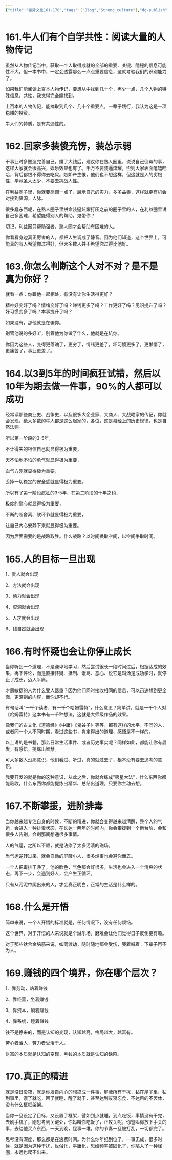 ```yaml
---
{"title":"强势文化161-170","tags":["Blog","Strong_culture"],"dg-publish":true,"dg-note-icon":5,"permalink":"/🌓Interest_兴趣/Exalt 提升/强势文化/17强势文化161-170/","dgPassFrontmatter":true,"noteIcon":5,"created":"2024-09-18T17:00:05.253+08:00","updated":"2024-09-19T10:41:43.916+08:00"}
---
```


# 161.牛人们有个自学共性：阅读大量的人物传记

虽然从人物传记当中，获取一个人取得成就的全部的重要、关键、隐秘的信息可能性不大，但一本书中，一定会透露那么一点点重要信息，这就考验我们的识别能力了。

如果我们能阅读上百本人物传记，要想从中找到几十个，再少一点，几个人物的特殊信息，共性，我觉得完全能找到。

上百本的人物传记，能摘取到几个、几十个重要点，一辈子践行，我认为这是一项稳赚的投资。

牛人们的特质，是有共通性的。

# 162.回家多装傻充愣，装怂示弱

干事业时多塑造完善自己，赚了大钱后，建议你在熟人圈里，说说自己倒霉的事，这样大家就会很高兴，娱乐效果也有了。千万不要装逼炫耀，否则大家表面嘻嘻哈哈，背后都恨不得你去吃屎。嫉妒产生恨，他们也不想这样，但这就是人的劣根性，毕竟圣人太少，不要去挑战人性。

在利益圈子里，你就要高调一点了，展示自己的实力，多多益善，这样就更有机会对接到资源，人脉。

很多蠢东西呢，在熟人圈子里拼命装逼炫耀打压之前的圈子里的人，在利益圈里讲自己多困难，希望能得别人的帮助，鬼带你？

切记，利益圈只帮助强者，熟人圈才会帮助有困难的人。

你看看身边真正厉害的人，都把人生调成了静音。因为他们知道，这个世界上，可能真的有人希望你过得好，但大多数人并不希望你过得比他好。

# 163.你怎么判断这个人对不对？是不是真为你好？

就看一点：你跟他一起相处，有没有让你生活得更好？

精神好变好了吗？情绪变好了吗？赚钱更多了吗？工作更好了吗？见识提升了吗？好习惯变多了吗？本事提升了吗？

如果没有，那他就是在骗你。

别管他说的多好听，别管他为你做了什么，他就是在坑你。

你因为这些人，变得更落魄了，更穷了，情绪更差了，坏习惯更多了，更懒惰了，更痛苦了，事业更差了。

# 164.以3到5年的时间疯狂试错，然后以10年为期去做一件事，90%的人都可以成功

经常读那些商业史、战争史，以及很多大企业家、大商人、大战略家的传记，你就会发现，绝大多数的牛人都是这么起家的，各位，这是易经上的历史规律，也是自然法则。

所以第一阶段的3-5年，

不计得失的相信自己就显得极为重要，

天不怕地不怕的勇气就显得极为重要，

血气方刚就显得极为重要，

丢掉一切稳定的安全感就显得极为重要。

所以有了第一阶段疯狂的3-5年，在第二阶段的十年之约，

极度的耐心就显得极为重要，

不断的断舍离、砍环节就显得极为重要，

让自己内心安静下来就显得极为重要。

因为后面需要的是战略取胜。什么战略？以时间换取空间，以空间争取时间。

# 165.人的目标一旦出现

1、贵人就会出现

2、方法就会出现

3、动力就会出现

4、资源就会出现

5、人才就会出现

6、钱自然就会出现

# 166.有时怀疑也会让你停止成长

当你听到一个道理，不是谦卑地学习，然后尝试很长一段时间过后，根据达成的效果，再下评论，而是直接怀疑、抵制、谩骂、恶心、说它是鸡汤是成功学时，就停止了成长，迈入平庸。

才思敏捷的人为什么受人器重？因为他们同时接收相同的信息，可以迅速想到更全面、更深刻的内容，而你却不行。

有句话叫"一千个读者，有一千个哈姆雷特"，什么意思？简单讲，就是一千个人对《哈姆雷特》这本书有一千种想法，这就是大师级作品的效果。

像我们的古文化《道德经》《中庸》《鬼谷子》等等，都有这样的水平，不同的人，或者同一个人不同时期，看过这些书，肯定得出的道理、感悟是不一样的。

以上讲的是书籍，那么日常生活事件、或者历史事实呢？同样如此，都能让你有启发，有感悟，提炼出智慧。

可大多数人没那意识，他们看过、听过，真的就过去了，根本没有要去思考的意识。

我要开发的就是你的这种意识，从此之后，你就会练成"吸星大法"，什么东西你都能吸收，什么东西你都能提炼出精华、总结出道理，只要你主动去想。

# 167.不断攀援，进阶排毒

当你越来越专注自身的时候，不断的精进，你就会变得越来越清醒，整个人的气运，会进入一种排毒状态，在长达一两年的时间内，你会攀援到一个新台阶，会和很多人告别，会刹那间想通很多事情。

人的气运，之所以不顺，就是沾染了太多污渍的磁场。

当气运逆转过来，就会自动的屏蔽小人，很多烂事也会避你而去。

一个人把毒排干净了，他的脸色，气色都会好很多，生活也会进入一个清爽的状态，再下一步，会遇到好人，会产生正循环。

只有从污泥中爬出来的人，才会真正明白，正常的生活是什么样的。

# 168.什么是开悟

简单来说，一个人开悟的标准就是，任何情况下，没有任何烦恼。

这个世界，对于开悟的人来说就是个游乐场，磨难会让他们觉得日子反倒更有趣。

对于那些钛合金脑筋来说，如同渡劫，随时随地都会受伤，哭着喊着：下辈子再不为人。

# 169.赚钱的四个境界，你在哪个层次？

1、靠劳动，站着赚钱

2、靠经营，坐着赚钱

3、靠资本，躺着赚钱

4、靠系统，睡着赚钱

钱不是挣来的，而是认知的变现，认知越高，格局越大，越富有。

劳心者治人，劳力者受治于人。

财富的本质就是认知的变现，亏钱的本质就是认知的缺陷。

# 170.真正的精进

就是没日没夜，就是你发自内心的想搞成一件事，屏蔽所有干扰，钻在屋子里，钻到事里，饿了就吃，困了就睡，醒了就干，甚至达到废寝忘食，不达目的不罢休，没有什么框框架架。

当你一旦设定了目标，又设置了框架，譬如到点就睡，到点吃饭，事情没有干完，去刷手机了，刚思考到关键处，你妈叫你吃饭了，正攻关呢，你爸叫你放下手头的事，去给他买点东西，一天到晚，屁事一堆，你的节奏一旦被打乱，一切都完了。

思考没有深度，那么都是在浪费时间。为什么你年纪到位了，一事无成，很多时候，就是因为这种干扰，世俗化，平庸化，思维频率被固化了，你陷入了一种怪圈，永远也爬不出来。
